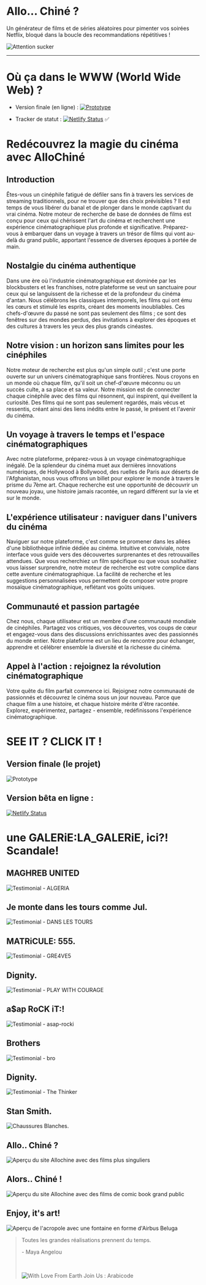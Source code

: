 # Allo... Chiné ?

Un générateur de films et de séries aléatoires pour pimenter vos soirées Netflix, bloqué dans la boucle des recommandations répétitives !
<br>

![Attention sucker](assets/img/consumes-attention-like-tik-tok.svg)

---

# Où ça dans le WWW (World Wide Web) ?

- Version finale (en ligne) :
[![Prototype](assets/img/apercu_site_allochine_CTO.png)](https://allochiner.netlify.app)

- Tracker de statut :
  [![Netlify Status](https://api.netlify.com/api/v1/badges/b358caaf-d0c9-454b-b4cb-b384fc4df799/deploy-status)](https://allochiner.netlify.app) ✅

# Redécouvrez la magie du cinéma avec AlloChiné

## Introduction

Êtes-vous un cinéphile fatigué de défiler sans fin à travers les services de streaming traditionnels, pour ne trouver que des choix prévisibles ? Il est temps de vous libérer du banal et de plonger dans le monde captivant du vrai cinéma. Notre moteur de recherche de base de données de films est conçu pour ceux qui chérissent l'art du cinéma et recherchent une expérience cinématographique plus profonde et significative. Préparez-vous à embarquer dans un voyage à travers un trésor de films qui vont au-delà du grand public, apportant l'essence de diverses époques à portée de main.

## Nostalgie du cinéma authentique

Dans une ère où l'industrie cinématographique est dominée par les blockbusters et les franchises, notre plateforme se veut un sanctuaire pour ceux qui se languissent de la richesse et de la profondeur du cinéma d'antan. Nous célébrons les classiques intemporels, les films qui ont ému les cœurs et stimulé les esprits, créant des moments inoubliables. Ces chefs-d'œuvre du passé ne sont pas seulement des films ; ce sont des fenêtres sur des mondes perdus, des invitations à explorer des époques et des cultures à travers les yeux des plus grands cinéastes.

## Notre vision : un horizon sans limites pour les cinéphiles

Notre moteur de recherche est plus qu'un simple outil ; c'est une porte ouverte sur un univers cinématographique sans frontières. Nous croyons en un monde où chaque film, qu'il soit un chef-d'œuvre méconnu ou un succès culte, a sa place et sa valeur. Notre mission est de connecter chaque cinéphile avec des films qui résonnent, qui inspirent, qui éveillent la curiosité. Des films qui ne sont pas seulement regardés, mais vécus et ressentis, créant ainsi des liens inédits entre le passé, le présent et l'avenir du cinéma.

## Un voyage à travers le temps et l'espace cinématographiques

Avec notre plateforme, préparez-vous à un voyage cinématographique inégalé. De la splendeur du cinéma muet aux dernières innovations numériques, de Hollywood à Bollywood, des ruelles de Paris aux déserts de l'Afghanistan, nous vous offrons un billet pour explorer le monde à travers le prisme du 7ème art. Chaque recherche est une opportunité de découvrir un nouveau joyau, une histoire jamais racontée, un regard différent sur la vie et sur le monde.

## L'expérience utilisateur : naviguer dans l'univers du cinéma

Naviguer sur notre plateforme, c'est comme se promener dans les allées d'une bibliothèque infinie dédiée au cinéma. Intuitive et conviviale, notre interface vous guide vers des découvertes surprenantes et des retrouvailles attendues. Que vous recherchiez un film spécifique ou que vous souhaitiez vous laisser surprendre, notre moteur de recherche est votre complice dans cette aventure cinématographique. La facilité de recherche et les suggestions personnalisées vous permettent de composer votre propre mosaïque cinématographique, reflétant vos goûts uniques.

## Communauté et passion partagée

Chez nous, chaque utilisateur est un membre d'une communauté mondiale de cinéphiles. Partagez vos critiques, vos découvertes, vos coups de cœur et engagez-vous dans des discussions enrichissantes avec des passionnés du monde entier. Notre plateforme est un lieu de rencontre pour échanger, apprendre et célébrer ensemble la diversité et la richesse du cinéma.

## Appel à l'action : rejoignez la révolution cinématographique

Votre quête du film parfait commence ici. Rejoignez notre communauté de passionnés et découvrez le cinéma sous un jour nouveau. Parce que chaque film a une histoire, et chaque histoire mérite d'être racontée. Explorez, expérimentez, partagez - ensemble, redéfinissons l'expérience cinématographique.

# SEE IT ? CLICK IT !

<div class="container">
  <div class="row">
    <div class="col-md-4 text-center">
      <h2>Version finale (le projet)</h2>
      <a href=""></a><img src="assets/img/apercu_site_allochine_CTO.png" alt="Prototype">
    </div>
    <div class="col-md-4 text-center">
      <h2>Version bêta en ligne :</h2>
      <a href="https://allochiner.netlify.com">
        <img src="https://api.netlify.com/api/v1/badges/b358caaf-d0c9-454b-b4cb-b384fc4df799/deploy-status" alt="Netlify Status">
      </a>
    </div>
    <h1>une GALERiE:LA_GALERiE, ici?! Scandale!</h1>
    <div class="col-md-4 text-center">
      <h2>MAGHREB UNITED </h2>
      <img src="assets/img/testimonials/ALGERIA.gif" alt="Testimonial - ALGERIA">
    </div>
  </div>
  <div class="row">
    <div class="col-md-4 text-center">
      <h2>Je monte dans les tours comme Jul.</h2>
      <img src="assets/img/testimonials/DANS_LES_TOURS.gif" alt="Testimonial - DANS LES TOURS">
    </div>
    <div class="col-md-4 text-center">
      <h2>MATRiCULE: 555.</h2>
      <img src="assets/img/testimonials/GRE4VE5.gif" alt="Testimonial - GRE4VE5">
    </div>
    <div class="col-md-4 text-center">
      <h2>Dignity.</h2>
      <img src="assets/img/testimonials/PLAY_WITH_COURAGE.gif" alt="Testimonial - PLAY WITH COURAGE">
    </div>
  </div>
  <div class="row">
    <div class="col-md-4 text-center">
      <h2>a$ap RoCK iT:!</h2>
      <img src="assets/img/testimonials/asap-rocki.gif" alt="Testimonial - asap-rocki">
    </div>
  </div>
  <div class="col-md-4 text-center">
    <h2>Brothers</h2>
    <img src="assets/img/testimonials/bro.gif" alt="Testimonial - bro">
  </div>
  <div class="col-md-4 text-center">
    <h2>Dignity.</h2>
    <img src="assets/img/testimonials/the-thinker.gif" alt="Testimonial - The Thinker">
  </div>
  <div class="col-md-4 text-center">
    <h2>Stan Smith.</h2>
    <img src="assets/img/testimonials/white-shoe-hit.gif" alt="Chaussures Blanches.">
  </div>
</div>
      <div class="col-md-4 text-center">
      <h2>Allo.. Chiné ?</h2>
      <img src="assets/img/apercu_site_allochine.png" alt="Aperçu du site Allochine avec des films plus singuliers">
    </div>
  <div class="col-md-4 text-center">
    <h2>Alors.. Chiné !</h2>
    <img src="assets/img/apercu_site_allochine_marvel.png" alt="Aperçu du site Allochine avec des films de comic book grand public">
  </div>
</div>


  <div class="col-md-4 text-center">
          <h2>Enjoy, it's art!</h2>
    <img src="assets/img/acropolis_airbus_beluga.png" alt="Aperçu de l'acropole avec une fontaine en forme d'Airbus Beluga">

  <blockquote>Toutes les grandes réalisations prennent du temps.</bloquote>
  <p>- Maya Angelou</p>

<br>

  ![With Love From Earth Join Us : Arabicode](assets/img/with-love-from-earth-join-us-music.svg)


